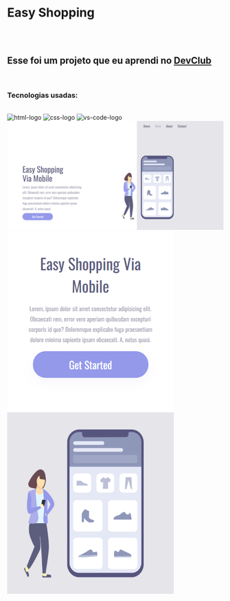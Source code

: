 <h1>Easy Shopping</h1>
<br>
<br>
<h2>Esse foi um projeto que eu aprendi no <a href="https://rodolfomori.com.br/devclub">DevClub</a></h2>
<br>
<h3>Tecnologias usadas:</h3>
<br>
<img src="https://img.shields.io/badge/HTML5-E34F26?style=for-the-badge&logo=html5&logoColor=white" alt="html-logo" />
<img src="https://img.shields.io/badge/CSS3-1572B6?style=for-the-badge&logo=css3&logoColor=white" alt="css-logo" />
<img src="https://img.shields.io/badge/Visual_Studio_Code-0078D4?style=for-the-badge&logo=visual%20studio%20code&logoColor=white" alt="vs-code-logo" />
<br>
<img src="https://github.com/Guiznn013/Easy-Shopping/blob/master/assets/easy-shopping-computer-img.png?raw=true" alt="project-easy-shopping-computer-img" />
<img src="https://github.com/Guiznn013/Easy-Shopping/blob/master/assets/easy-shopping-mobile-img.png?raw=true" alt="project-easy-shopping-mobile-img" />
